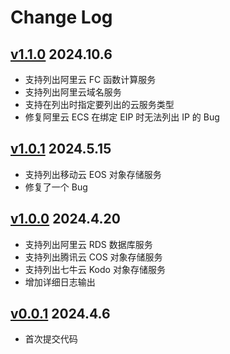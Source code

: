 # Change Log

## [v1.1.0](https://github.com/wgpsec/lc/releases/tag/v1.1.0) 2024.10.6

* 支持列出阿里云 FC 函数计算服务
* 支持列出阿里云域名服务
* 支持在列出时指定要列出的云服务类型
* 修复阿里云 ECS 在绑定 EIP 时无法列出 IP 的 Bug

## [v1.0.1](https://github.com/wgpsec/lc/releases/tag/v1.0.1) 2024.5.15

* 支持列出移动云 EOS 对象存储服务
* 修复了一个 Bug

## [v1.0.0](https://github.com/wgpsec/lc/releases/tag/v1.0.0) 2024.4.20

* 支持列出阿里云 RDS 数据库服务
* 支持列出腾讯云 COS 对象存储服务
* 支持列出七牛云 Kodo 对象存储服务
* 增加详细日志输出

## [v0.0.1](https://github.com/wgpsec/lc/releases/tag/v0.0.1) 2024.4.6

* 首次提交代码